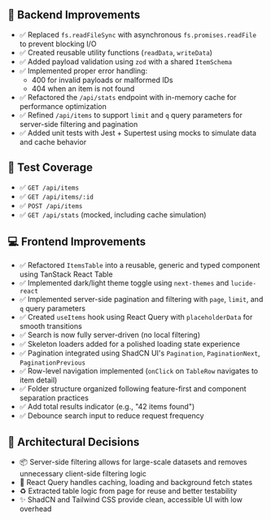## 🔧 Backend Improvements

- ✅ Replaced `fs.readFileSync` with asynchronous `fs.promises.readFile` to prevent blocking I/O
- ✅ Created reusable utility functions (`readData`, `writeData`)
- ✅ Added payload validation using `zod` with a shared `ItemSchema`
- ✅ Implemented proper error handling:
  - 400 for invalid payloads or malformed IDs
  - 404 when an item is not found
- ✅ Refactored the `/api/stats` endpoint with in-memory cache for performance optimization
- ✅ Refined `/api/items` to support `limit` and `q` query parameters for server-side filtering and pagination
- ✅ Added unit tests with Jest + Supertest using mocks to simulate data and cache behavior

## 🧪 Test Coverage

- ✅ `GET /api/items`
- ✅ `GET /api/items/:id`
- ✅ `POST /api/items`
- ✅ `GET /api/stats` (mocked, including cache simulation)

## 💻 Frontend Improvements

- ✅ Refactored `ItemsTable` into a reusable, generic and typed component using TanStack React Table
- ✅ Implemented dark/light theme toggle using `next-themes` and `lucide-react`
- ✅ Implemented server-side pagination and filtering with `page`, `limit`, and `q` query parameters
- ✅ Created `useItems` hook using React Query with `placeholderData` for smooth transitions
- ✅ Search is now fully server-driven (no local filtering)
- ✅ Skeleton loaders added for a polished loading state experience
- ✅ Pagination integrated using ShadCN UI's `Pagination`, `PaginationNext`, `PaginationPrevious`
- ✅ Row-level navigation implemented (`onClick` on `TableRow` navigates to item detail)
- ✅ Folder structure organized following feature-first and component separation practices
- ✅ Add total results indicator (e.g., "42 items found")
- ✅ Debounce search input to reduce request frequency

## 🧠 Architectural Decisions

- 📦 Server-side filtering allows for large-scale datasets and removes unnecessary client-side filtering logic
- 🧩 React Query handles caching, loading and background fetch states
- ♻️ Extracted table logic from page for reuse and better testability
- ✨ ShadCN and Tailwind CSS provide clean, accessible UI with low overhead
